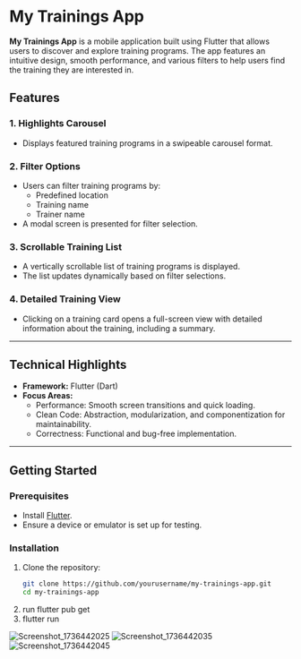 # My Trainings App

**My Trainings App** is a mobile application built using Flutter that allows users to discover and explore training programs. The app features an intuitive design, smooth performance, and various filters to help users find the training they are interested in.

## Features

### 1. **Highlights Carousel**
- Displays featured training programs in a swipeable carousel format.

### 2. **Filter Options**
- Users can filter training programs by:
  - Predefined location
  - Training name
  - Trainer name
- A modal screen is presented for filter selection.

### 3. **Scrollable Training List**
- A vertically scrollable list of training programs is displayed.
- The list updates dynamically based on filter selections.

### 4. **Detailed Training View**
- Clicking on a training card opens a full-screen view with detailed information about the training, including a summary.

---

## Technical Highlights

- **Framework:** Flutter (Dart)
- **Focus Areas:**
  - Performance: Smooth screen transitions and quick loading.
  - Clean Code: Abstraction, modularization, and componentization for maintainability.
  - Correctness: Functional and bug-free implementation.

---

## Getting Started

### Prerequisites
- Install [Flutter](https://flutter.dev/docs/get-started/install).
- Ensure a device or emulator is set up for testing.

### Installation
1. Clone the repository:
   ```bash
   git clone https://github.com/yourusername/my-trainings-app.git
   cd my-trainings-app
2. run flutter pub get
3. flutter run

![Screenshot_1736442025](https://github.com/user-attachments/assets/481ed399-3986-450e-9609-153878462f6c)
![Screenshot_1736442035](https://github.com/user-attachments/assets/730a1fb1-e8a2-4f6d-b969-29da1af30278)
![Screenshot_1736442045](https://github.com/user-attachments/assets/a5e20d6c-1e87-450c-8421-8475ef9ef11c)
